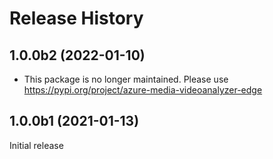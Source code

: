 # Release History

## 1.0.0b2 (2022-01-10)

- This package is no longer maintained. Please use https://pypi.org/project/azure-media-videoanalyzer-edge

## 1.0.0b1 (2021-01-13)

Initial release
